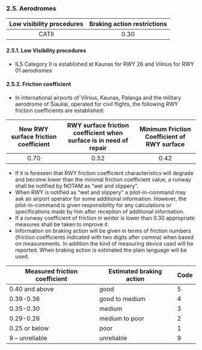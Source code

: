 ### 	2.5. Aerodromes

| Low visibility procedures | Braking action restrictions |
| :-----------------------: | :-------------------------: |
|           CATII           |            0.30             |

#### 2.5.1. Low Visibility procedures

- ILS Category II is established at Kaunas for RWY 26 and Vilnius for RWY 01 aerodromes

#### 2.5.2. Friction coefficient

- In international airports of Vilnius, Kaunas, Palanga and the military aerodrome of Šiauliai, operated for civil flights, the following RWY friction coefficients are established: 

| New RWY surface friction coefficient | RWY surface friction coefficient when surface is in need of repair | Minimum Friction Coefficient of RWY surface |
| :----------------------------------: | :----------------------------------------------------------: | :-----------------------------------------: |
|                 0.70                 |                             0.52                             |                    0.42                     |

- If it is foreseen that RWY friction coefficient characteristics will degrade and become lower than the minimal friction coefficient value, a runway shall be notified by NOTAM as “wet and slippery”.
- When RWY is notified as “wet and slippery” a pilot-in-command may ask an airport operator for some additional information. However, the pilot-in-command is given responsibility for any calculations or specifications made by him after reception of additional information. 
- If a runway coefficient of friction in winter is lower than 0.30 appropriate measures shall be taken to improve it.
- Information on braking action will be given in terms of friction numbers (friction coefficients indicated with two digits after comma) when based on measurements. In addition the kind of measuring device used will be reported. When braking action is estimated the plain language will be used.

| **Measured friction coefficient** | **Estimated braking action** | **Code** |
| --------------------------------- | ---------------------------- | -------- |
| 0.40 and above                    | good                         | 5        |
| 0.39-0.36                         | good to medium               | 4        |
| 0.35-0.30                         | medium                       | 3        |
| 0.29-0.26                         | medium to poor               | 2        |
| 0.25 or below                     | poor                         | 1        |
| 9 – unreliable                    | unreliable                   | 9        |

